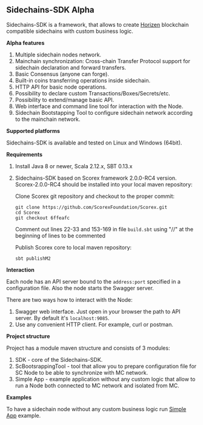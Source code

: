 **Sidechains-SDK Alpha**
-------------------
Sidechains-SDK is a framework, that allows to create [Horizen](https://www.horizen.global/) blockchain compatible sidechains with custom business logic.  

**Alpha features**
1. Multiple sidechain nodes network.
2. Mainchain synchronization: Cross-chain Transfer Protocol support for sidechain declaration and forward transfers.
3. Basic Consensus (anyone can forge).
4. Built-in coins transferring operations inside sidechain.
5. HTTP API for basic node operations.
6. Possibility to declare custom Transactions/Boxes/Secrets/etc.
7. Possibility to extend/manage basic API.
8. Web interface and command line tool for interaction with the Node.
9. Sidechain Bootstapping Tool to configure sidechain network according to the mainchain network.


**Supported platforms**

Sidechains-SDK is available and tested on Linux and Windows (64bit).

**Requirements**

1. Install Java 8 or newer, Scala 2.12.x, SBT 0.13.x

2. Sidechains-SDK based on Scorex framework 2.0.0-RC4 version.
Scorex-2.0.0-RC4 should be installed into your local maven repository:

    Clone Scorex git repository and checkout to the proper commit:
    ```
   git clone https://github.com/ScorexFoundation/Scorex.git
   cd Scorex
   git checkout 6ffeafc
    ```
    Comment out lines 22-33 and 153-169 in file `build.sbt` using "//" at the beginning of lines to be commented

    Publish Scorex core to local maven repository:
    ```
    sbt publishM2
    ```

**Interaction**

Each node has an API server bound to the `address:port` specified in a configuration file.
Also the node starts the Swagger server.
 
There are two ways how to interact with the Node:
1. Swagger web interface. Just open in your browser the path to API server. By default it's `localhost:9085`.
2. Use any convenient HTTP client. For example, curl or postman.  

**Project structure**

Project has a module maven structure and consists of 3 modules:
1) SDK - core of the Sidechains-SDK.
2) ScBootsrappingTool - tool that allow you to prepare configuration file for SC Node to be able to synchronize with MC network.
3) Simple App - example application without any custom logic that allow to run a Node both connected to MC network and isolated from MC.

**Examples**

To have a sidechain node without any custom business logic run [Simple App](examples/simpleapp/readme.md) example.
